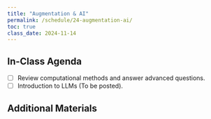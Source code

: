 ```yaml
---
title: "Augmentation & AI"
permalink: /schedule/24-augmentation-ai/
toc: true
class_date: 2024-11-14
---
```


## In-Class Agenda

- [ ] Review computational methods and answer advanced questions.
- [ ] Introduction to LLMs (To be posted).

## Additional Materials
